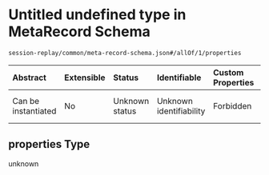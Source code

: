 # Untitled undefined type in MetaRecord Schema

```txt
session-replay/common/meta-record-schema.json#/allOf/1/properties
```



| Abstract            | Extensible | Status         | Identifiable            | Custom Properties | Additional Properties | Access Restrictions | Defined In                                                                                               |
| :------------------ | :--------- | :------------- | :---------------------- | :---------------- | :-------------------- | :------------------ | :------------------------------------------------------------------------------------------------------- |
| Can be instantiated | No         | Unknown status | Unknown identifiability | Forbidden         | Allowed               | none                | [meta-record-schema.json\*](../out/session-replay/common/meta-record-schema.json "open original schema") |

## properties Type

unknown
